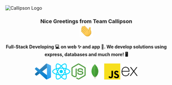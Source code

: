 <img src="https://cdn.shopify.com/s/files/1/0655/5087/6900/files/B70C6418-4EC0-44C0-8485-F22BBEC44718.png?v=1690015274" alt="Callipson Logo" border="0"  />
<h3 align="center">Nice Greetings from Team Callipson<br/><img src="./wave.gif" height="40px"> </h3> 
<p align="center" ><strong>Full-Stack Developing 💻 on web ✨ and app 📲. We develop solutions using express, databases and much more! 🖥️</strong></p>
<p align="center">
<img src="./vscode.svg" height="50"/>
  <img src="./react.svg" height="50"/>
  <img src="./nodejs.svg" height="50"/>
  <img src="./mongodb.svg" height="50"/>
  <img src="./javascript.svg" height="50"/>
  <img src="./expressjs.svg" height="50"/>
</p>

